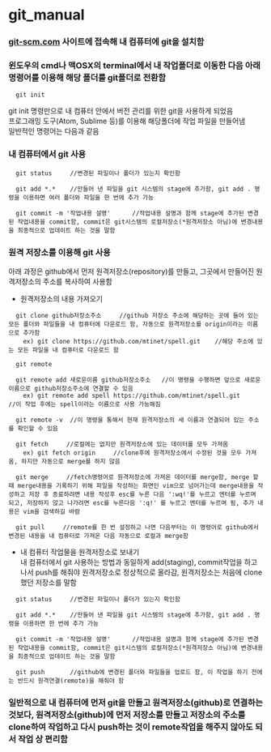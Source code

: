 # git_manual

### [git-scm.com](git-scm.com) 사이트에 접속해 내 컴퓨터에 git을 설치함  
### 윈도우의 cmd나 맥OSX의 terminal에서 내 작업폴더로 이동한 다음 아래 명령어를 이용해 해당 폴더를 git폴더로 전환함

~~~~
  git init
~~~~

git init 명령만으로 내 컴퓨터 안에서 버전 관리를 위한 git을 사용하게 되었음  
프로그래밍 도구(Atom, Sublime 등)를 이용해 해당폴더에 작업 파일을 만들어냄  
일반적인 명령어는 다음과 같음

### 내 컴퓨터에서 git 사용  

~~~~  
  git status     //변경된 파일이나 폴더가 있는지 확인함  
  
  git add *.*    //만들어 낸 파일을 git 시스템의 stage에 추가함, git add . 명령을 이용하면 여러 폴더와 파일을 한 번에 추가 가능  
  
  git commit -m '작업내용 설명'      //작업내용 설명과 함께 stage에 추가된 변경된 작업내용을 commit함, commit은 git시스템의 로컬저장소(*원격저장소 아님)에 변경내용을 최종적으로 업데이트 하는 것을 말함  
~~~~

### 원격 저장소를 이용해 git 사용    
아래 과정은 github에서 먼저 원격저장소(repository)를 만들고, 그곳에서 만들어진 원격저장소의 주소를 복사하여 사용함  

- 원격저장소의 내용 가져오기  

~~~~
  git clone github저장소주소     //github 저장소 주소에 해당하는 곳에 들어 있는 모든 폴더와 파일들을 내 컴퓨터에 다운로드 함, 자동으로 원격저장소를 origin이라는 이름으로 추가함   
    ex) git clone https://github.com/mtinet/spell.git    //해당 주소에 있는 모든 파일을 내 컴퓨터로 다운로드 함  
    
  git remote
  
  git remote add 새로운이름 github저장소주소   //이 명령을 수행하면 앞으로 새로운 이름으로 github저장소주소에 연결할 수 있음  
    ex) git remote add spell https://github.com/mtinet/spell.git     //이 작업 후에는 spell이라는 이름으로 사용 가능해짐  
    
  git remote -v  //이 명령을 통해서 현재 원격저장소의 새 이름과 연결되어 있는 주소를 확인할 수 있음  
  
  git fetch     //로컬에는 없지만 원격저장소에 있는 데이터를 모두 가져옴
    ex) git fetch origin     //clone후에 원격저장소에서 수정된 것을 모두 가져옴, 하지만 자동으로 merge를 하지 않음  
  
  git merge     //fetch명령어로 원격저장소에 가져온 데이터를 merge함, merge 할 때 merge내용을 기록하기 위해 파일을 작성하는 화면인 vim으로 넘어가는데 merge내용을 작성하고 저장 후 종료하려면 내용 작성후 esc를 누른 다음 ':wq!'를 누르고 엔터를 누르며 되고, 저장하지 않고 나가려면 esc를 누른다음 ':q!' 를 누르고 엔터를 누르며 됨, 추가 내용은 vim을 검색하길 바람  
    
  git pull     //remote를 한 번 설정하고 나면 다음부터는 이 명령어로 github에서 변경된 내용을 내 컴퓨터로 가져온 다음 자동으로 로컬과 merge함    
~~~~

- 내 컴퓨터 작업물을 원격저장소로 보내기  
내 컴퓨터에서 git 사용하는 방법과 동일하게 add(staging), commit작업을 하고나서 push를 해줘야 원격저장소로 정상적으로 올라감, 원격저장소는 처음에 clone했던 저장소를 말함  

~~~~
  git status     //변경된 파일이나 폴더가 있는지 확인함  
  
  git add *.*    //만들어 낸 파일을 git 시스템의 stage에 추가함, git add . 명령을 이용하면 한 번에 추가 가능  
  
  git commit -m '작업내용 설명'      //작업내용 설명과 함께 stage에 추가된 변경된 작업내용을 commit함, commit은 git시스템의 로컬저장소(*원격저장소 아님)에 변경내용을 최종적으로 업데이트 하는 것을 말함  
~~~~

~~~~
  git push       //github에 변경된 폴더와 파일들을 업로드 함, 이 작업을 하기 전에는 반드시 원격연결(remote)을 해줘야 함    
~~~~

### 일반적으로 내 컴퓨터에 먼저 git을 만들고 원격저장소(github)로 연결하는 것보다, 원격저장소(github)에 먼저 저장소를 만들고 저장소의 주소를 clone하여 작업하고 다시 push하는 것이 remote작업을 해주지 않아도 되서 작업 상 편리함  


  
   

